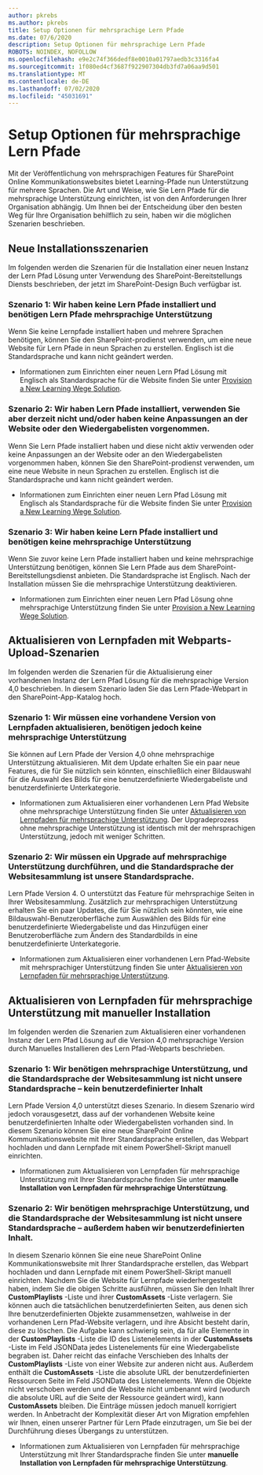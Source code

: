```yaml
---
author: pkrebs
ms.author: pkrebs
title: Setup Optionen für mehrsprachige Lern Pfade
ms.date: 07/6/2020
description: Setup Optionen für mehrsprachige Lern Pfade
ROBOTS: NOINDEX, NOFOLLOW
ms.openlocfilehash: e9e2c74f366dedf8e0010a01797aedb3c3316fa4
ms.sourcegitcommit: 1f080ed4cf3687f922907304db3fd7a06aa9d501
ms.translationtype: MT
ms.contentlocale: de-DE
ms.lasthandoff: 07/02/2020
ms.locfileid: "45031691"
---
```

# <a name="setup-options-for-multilingual-learning-pathways"></a>Setup Optionen für mehrsprachige Lern Pfade
Mit der Veröffentlichung von mehrsprachigen Features für SharePoint Online Kommunikationswebsites bietet Learning-Pfade nun Unterstützung für mehrere Sprachen. Die Art und Weise, wie Sie Lern Pfade für die mehrsprachige Unterstützung einrichten, ist von den Anforderungen Ihrer Organisation abhängig. Um Ihnen bei der Entscheidung über den besten Weg für Ihre Organisation behilflich zu sein, haben wir die möglichen Szenarien beschrieben.

## <a name="new-install-scenarios"></a>Neue Installationsszenarien
Im folgenden werden die Szenarien für die Installation einer neuen Instanz der Lern Pfad Lösung unter Verwendung des SharePoint-Bereitstellungs Diensts beschrieben, der jetzt im SharePoint-Design Buch verfügbar ist.

### <a name="scenario-1-we-have-not-installed-learning-pathways-and-need-learning-pathways-multilingual-support"></a>Szenario 1: Wir haben keine Lern Pfade installiert und benötigen Lern Pfade mehrsprachige Unterstützung 
Wenn Sie keine Lernpfade installiert haben und mehrere Sprachen benötigen, können Sie den SharePoint-prodienst verwenden, um eine neue Website für Lern Pfade in neun Sprachen zu erstellen. Englisch ist die Standardsprache und kann nicht geändert werden. 
- Informationen zum Einrichten einer neuen Lern Pfad Lösung mit Englisch als Standardsprache für die Website finden Sie unter [Provision a New Learning Wege Solution](custom_provision_ml.md).

### <a name="scenario-2-we-installed-learning-pathways-but-arent-currently-using-it-andor-havent-made-any-customization-to-the-site-or-playlists"></a>Szenario 2: Wir haben Lern Pfade installiert, verwenden Sie aber derzeit nicht und/oder haben keine Anpassungen an der Website oder den Wiedergabelisten vorgenommen. 
Wenn Sie Lern Pfade installiert haben und diese nicht aktiv verwenden oder keine Anpassungen an der Website oder an den Wiedergabelisten vorgenommen haben, können Sie den SharePoint-prodienst verwenden, um eine neue Website in neun Sprachen zu erstellen. Englisch ist die Standardsprache und kann nicht geändert werden. 
- Informationen zum Einrichten einer neuen Lern Pfad Lösung mit Englisch als Standardsprache für die Website finden Sie unter [Provision a New Learning Wege Solution](custom_provision_ml.md).

### <a name="scenario-3-we-have-not-installed-learning-pathways-and-dont-need-multilingual-support"></a>Szenario 3: Wir haben keine Lern Pfade installiert und benötigen keine mehrsprachige Unterstützung 
Wenn Sie zuvor keine Lern Pfade installiert haben und keine mehrsprachige Unterstützung benötigen, können Sie Lern Pfade aus dem SharePoint-Bereitstellungsdienst anbieten. Die Standardsprache ist Englisch. Nach der Installation müssen Sie die mehrsprachige Unterstützung deaktivieren. 
- Informationen zum Einrichten einer neuen Lern Pfad Lösung ohne mehrsprachige Unterstützung finden Sie unter [Provision a New Learning Wege Solution](custom_provision_ml.md).

## <a name="update-learning-pathways-with-web-part-upload-scenarios"></a>Aktualisieren von Lernpfaden mit Webparts-Upload-Szenarien
Im folgenden werden die Szenarien für die Aktualisierung einer vorhandenen Instanz der Lern Pfad Lösung für die mehrsprachige Version 4,0 beschrieben. In diesem Szenario laden Sie das Lern Pfade-Webpart in den SharePoint-App-Katalog hoch.

### <a name="scenario-1-we-need-to-upgrade-an-existing-version-of-learning-pathways-but-do-not-need-multilingual-support"></a>Szenario 1: Wir müssen eine vorhandene Version von Lernpfaden aktualisieren, benötigen jedoch keine mehrsprachige Unterstützung
Sie können auf Lern Pfade der Version 4,0 ohne mehrsprachige Unterstützung aktualisieren. Mit dem Update erhalten Sie ein paar neue Features, die für Sie nützlich sein könnten, einschließlich einer Bildauswahl für die Auswahl des Bilds für eine benutzerdefinierte Wiedergabeliste und benutzerdefinierte Unterkategorie. 

- Informationen zum Aktualisieren einer vorhandenen Lern Pfad Website ohne mehrsprachige Unterstützung finden Sie unter [Aktualisieren von Lernpfaden für mehrsprachige Unterstützung](custom_update_ml.md). Der Upgradeprozess ohne mehrsprachige Unterstützung ist identisch mit der mehrsprachigen Unterstützung, jedoch mit weniger Schritten. 

### <a name="scenario-2-we-need-to-upgrade-to-multilingual-support-and-the-default-language-of-the-site-collection-is-our-default-language"></a>Szenario 2: Wir müssen ein Upgrade auf mehrsprachige Unterstützung durchführen, und die Standardsprache der Websitesammlung ist unsere Standardsprache.
Lern Pfade Version 4. O unterstützt das Feature für mehrsprachige Seiten in Ihrer Websitesammlung. Zusätzlich zur mehrsprachigen Unterstützung erhalten Sie ein paar Updates, die für Sie nützlich sein könnten, wie eine Bildauswahl-Benutzeroberfläche zum Auswählen des Bilds für eine benutzerdefinierte Wiedergabeliste und das Hinzufügen einer Benutzeroberfläche zum Ändern des Standardbilds in eine benutzerdefinierte Unterkategorie. 
- Informationen zum Aktualisieren einer vorhandenen Lern Pfad-Website mit mehrsprachiger Unterstützung finden Sie unter [Aktualisieren von Lernpfaden für mehrsprachige Unterstützung](custom_update_ml.md). 

## <a name="update-learning-pathways-for-multilingual-support-with-manual-install"></a>Aktualisieren von Lernpfaden für mehrsprachige Unterstützung mit manueller Installation 
Im folgenden werden die Szenarien zum Aktualisieren einer vorhandenen Instanz der Lern Pfad Lösung auf die Version 4,0 mehrsprachige Version durch Manuelles Installieren des Lern Pfad-Webparts beschrieben. 

### <a name="scenario-1-we-need-multilingual-support-and-the-default-language-of-the-site-collection-is-not-our-default-language--no-custom-content"></a>Szenario 1: Wir benötigen mehrsprachige Unterstützung, und die Standardsprache der Websitesammlung ist nicht unsere Standardsprache – kein benutzerdefinierter Inhalt 
Lern Pfade Version 4,0 unterstützt dieses Szenario. In diesem Szenario wird jedoch vorausgesetzt, dass auf der vorhandenen Website keine benutzerdefinierten Inhalte oder Wiedergabelisten vorhanden sind. In diesem Szenario können Sie eine neue SharePoint Online Kommunikationswebsite mit Ihrer Standardsprache erstellen, das Webpart hochladen und dann Lernpfade mit einem PowerShell-Skript manuell einrichten. 
- Informationen zum Aktualisieren von Lernpfaden für mehrsprachige Unterstützung mit Ihrer Standardsprache finden Sie unter **manuelle Installation von Lernpfaden für mehrsprachige Unterstützung**.

### <a name="scenario-2-we-need-multilingual-support-and-the-default-language-of-the-site-collection-is-not-our-default-language--plus-we-have-custom-content"></a>Szenario 2: Wir benötigen mehrsprachige Unterstützung, und die Standardsprache der Websitesammlung ist nicht unsere Standardsprache – außerdem haben wir benutzerdefinierten Inhalt. 
In diesem Szenario können Sie eine neue SharePoint Online Kommunikationswebsite mit Ihrer Standardsprache erstellen, das Webpart hochladen und dann Lernpfade mit einem PowerShell-Skript manuell einrichten. Nachdem Sie die Website für Lernpfade wiederhergestellt haben, indem Sie die obigen Schritte ausführen, müssen Sie den Inhalt Ihrer **CustomPlaylists** -Liste und ihrer **CustomAssets** -Liste verlagern. Sie können auch die tatsächlichen benutzerdefinierten Seiten, aus denen sich Ihre benutzerdefinierten Objekte zusammensetzen, wahlweise in der vorhandenen Lern Pfad-Website verlagern, und ihre Absicht besteht darin, diese zu löschen. Die Aufgabe kann schwierig sein, da für alle Elemente in der **CustomPlaylists** -Liste die ID des Listenelements in der **CustomAssets** -Liste im Feld JSONData jedes Listenelements für eine Wiedergabeliste begraben ist. Daher reicht das einfache Verschieben des Inhalts der **CustomPlaylists** -Liste von einer Website zur anderen nicht aus. Außerdem enthält die **CustomAssets** -Liste die absolute URL der benutzerdefinierten Ressourcen Seite im Feld JSONData des Listenelements. Wenn die Objekte nicht verschoben werden und die Website nicht umbenannt wird (wodurch die absolute URL auf die Seite der Ressource geändert wird), kann **CustomAssets** bleiben. Die Einträge müssen jedoch manuell korrigiert werden. In Anbetracht der Komplexität dieser Art von Migration empfehlen wir Ihnen, einen unserer Partner für Lern Pfade einzutragen, um Sie bei der Durchführung dieses Übergangs zu unterstützen.
- Informationen zum Aktualisieren von Lernpfaden für mehrsprachige Unterstützung mit Ihrer Standardsprache finden Sie unter **manuelle Installation von Lernpfaden für mehrsprachige Unterstützung**.

